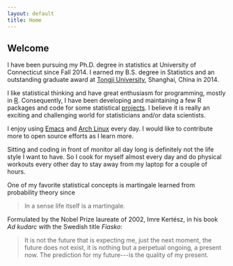 ```yaml
---
layout: default
title: Home
---
```


## Welcome

I have been pursuing my Ph.D. degree in statistics at University of Connecticut
since Fall 2014.  I earned my B.S. degree in Statistics and an outstanding
graduate award at [Tongji University](http://www.tongji.edu.cn/english/),
Shanghai, China in 2014.

I like statistical thinking and have great enthusiasm for programming, mostly in
[R](http://www.r-project.org/).  Consequently, I have been developing and
maintaining a few R packages and code for some statistical
<a href="{{site.baseurl}}/projects">projects</a>.  I believe it is really an
exciting and challenging world for statisticians and/or data scientists.

I enjoy using [Emacs](https://www.gnu.org/software/emacs/)
and [Arch Linux](https://www.archlinux.org/) every day.  I would like to
contribute more to open source efforts as I learn more.

Sitting and coding in front of monitor all day long is definitely not the life
style I want to have. So I cook for myself almost every day and do physical
workouts every other day to stay away from my laptop for a couple of hours.

One of my favorite statistical concepts is martingale learned from probability
theory since

> In a sense life itself is a martingale.

Formulated by the Nobel Prize laureate of 2002, Imre Kert‌&#233;sz, in his book
*Ad kudarc* with the Swedish title *Fiasko*:

> It is not the future that is expecting me, just the next moment, the future
> does not exist, it is nothing but a perpetual ongoing, a present now. The
> prediction for my future---is the quality of my present.


<!-- How inspiring it is! I bet you know what you should do now, right? -->

<!-- <body class="sidebar-overlay">
     <div class="posts">
     {% for post in paginator.posts %}
     <div class="post">
     <h1 class="post-title">
     <a href="{{ site.baseurl }}/{{ post.url }}">
     {{ post.title }}
     </a>
     </h1>

     <span class="post-date">{{ post.date | date_to_string }}</span>

     {{ post.content }}
     </div>
     {% endfor %}
     </div>
     </body> -->


<!-- <div class="pagination">
     {% if paginator.next_page %}
     <a class="pagination-item older"
     href="{{ site.baseurl }}/page{{paginator.next_page}}">
     Older
     </a>
     {% else %}
     <span class="pagination-item older">
     Older
     </span>
     {% endif %}
     {% if paginator.previous_page %}
     {% if paginator.page == 2 %}
     <a class="pagination-item newer"
     href="{{ site.baseurl }}/">
     Newer
     </a>
     {% else %}
     <a class="pagination-item newer"
     href="{{ site.baseurl }}/page{{paginator.previous_page}}">
     Newer
     </a>
     {% endif %}
     {% else %}
     <span class="pagination-item newer">
     Newer
     </span>
     {% endif %}
     </div>
   -->
